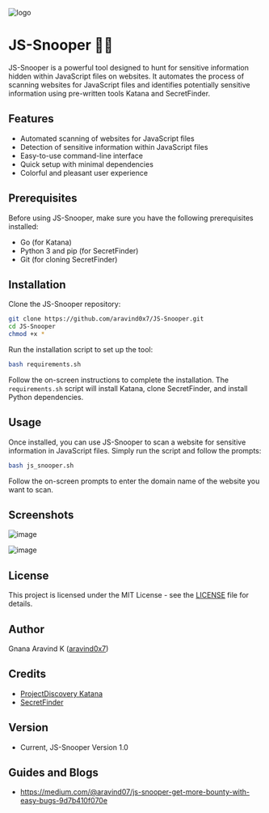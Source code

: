 ![logo](https://github.com/aravind0x7/JS-Snooper/assets/97963390/b1f23266-e3d0-47cb-9920-f56a0880eec2)
# JS-Snooper 🕵️‍♂️
JS-Snooper is a powerful tool designed to hunt for sensitive information hidden within JavaScript files on websites. It automates the process of scanning websites for JavaScript files and identifies potentially sensitive information using pre-written tools Katana and SecretFinder.

## Features

- Automated scanning of websites for JavaScript files
- Detection of sensitive information within JavaScript files
- Easy-to-use command-line interface
- Quick setup with minimal dependencies
- Colorful and pleasant user experience

## Prerequisites

Before using JS-Snooper, make sure you have the following prerequisites installed:

- Go (for Katana)
- Python 3 and pip (for SecretFinder)
- Git (for cloning SecretFinder)

## Installation

Clone the JS-Snooper repository:

```bash
git clone https://github.com/aravind0x7/JS-Snooper.git
cd JS-Snooper
chmod +x *
```

Run the installation script to set up the tool:

```bash
bash requirements.sh
```

Follow the on-screen instructions to complete the installation. The `requirements.sh` script will install Katana, clone SecretFinder, and install Python dependencies.

## Usage

Once installed, you can use JS-Snooper to scan a website for sensitive information in JavaScript files. Simply run the script and follow the prompts:

```bash
bash js_snooper.sh
```

Follow the on-screen prompts to enter the domain name of the website you want to scan.

## Screenshots

![image](https://github.com/aravind0x7/JS-Snooper/assets/97963390/c6872c34-5c25-4098-8431-bcef7f8d93bf)

![image](https://github.com/aravind0x7/JS-Snooper/assets/97963390/646814b4-2415-450b-b89a-365ac15b4139)


## License

This project is licensed under the MIT License - see the [LICENSE](https://github.com/aravind0x7/JS-Snooper/blob/main/LICENSE) file for details.

## Author
Gnana Aravind K ([aravind0x7](www.aravind0x7.in))

## Credits

- [ProjectDiscovery Katana](https://github.com/projectdiscovery/katana)
- [SecretFinder](https://github.com/m4ll0k/SecretFinder)

## Version

- Current, JS-Snooper Version 1.0

## Guides and Blogs

- https://medium.com/@aravind07/js-snooper-get-more-bounty-with-easy-bugs-9d7b410f070e

